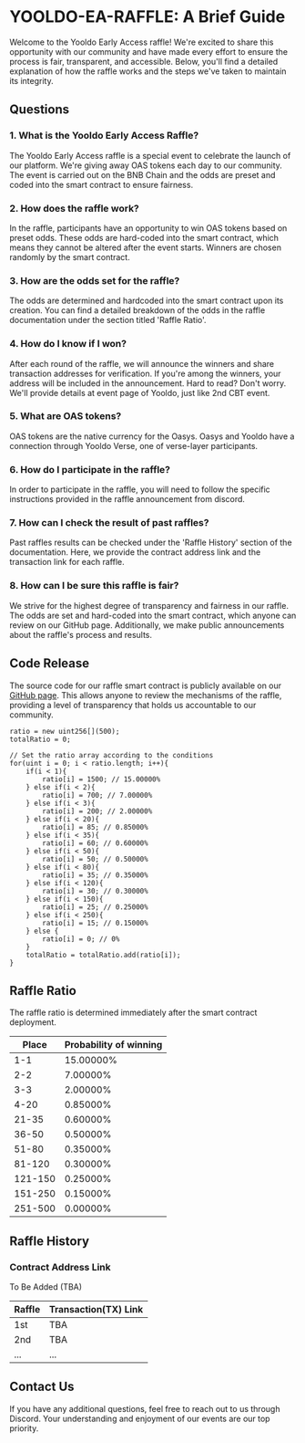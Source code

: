 # YOOLDO-EA-RAFFLE: A Brief Guide

Welcome to the Yooldo Early Access raffle! We're excited to share this opportunity with our community and have made every effort to ensure the process is fair, transparent, and accessible. Below, you'll find a detailed explanation of how the raffle works and the steps we've taken to maintain its integrity.

## Questions

### 1. What is the Yooldo Early Access Raffle?

The Yooldo Early Access raffle is a special event to celebrate the launch of our platform. We're giving away OAS tokens each day to our community. The event is carried out on the BNB Chain and the odds are preset and coded into the smart contract to ensure fairness.

### 2. How does the raffle work?

In the raffle, participants have an opportunity to win OAS tokens based on preset odds. These odds are hard-coded into the smart contract, which means they cannot be altered after the event starts. Winners are chosen randomly by the smart contract.

### 3. How are the odds set for the raffle?

The odds are determined and hardcoded into the smart contract upon its creation. You can find a detailed breakdown of the odds in the raffle documentation under the section titled 'Raffle Ratio'.

### 4. How do I know if I won?

After each round of the raffle, we will announce the winners and share transaction addresses for verification. If you're among the winners, your address will be included in the announcement.
Hard to read? Don't worry. We'll provide details at event page of Yooldo, just like 2nd CBT event.

### 5. What are OAS tokens?

OAS tokens are the native currency for the Oasys. Oasys and Yooldo have a connection through Yooldo Verse, one of verse-layer participants.

### 6. How do I participate in the raffle?

In order to participate in the raffle, you will need to follow the specific instructions provided in the raffle announcement from discord.

### 7. How can I check the result of past raffles?

Past raffles results can be checked under the 'Raffle History' section of the documentation. Here, we provide the contract address link and the transaction link for each raffle.

### 8. How can I be sure this raffle is fair?

We strive for the highest degree of transparency and fairness in our raffle. The odds are set and hard-coded into the smart contract, which anyone can review on our GitHub page. Additionally, we make public announcements about the raffle's process and results.

## Code Release

The source code for our raffle smart contract is publicly available on our [GitHub page](https://github.com/catze-labs/yooldo-ea-raffle). This allows anyone to review the mechanisms of the raffle, providing a level of transparency that holds us accountable to our community.

	ratio = new uint256[](500);
	totalRatio = 0;

	// Set the ratio array according to the conditions
	for(uint i = 0; i < ratio.length; i++){
		if(i < 1){
			ratio[i] = 1500; // 15.00000%
		} else if(i < 2){
			ratio[i] = 700; // 7.00000%
		} else if(i < 3){
			ratio[i] = 200; // 2.00000%
		} else if(i < 20){
			ratio[i] = 85; // 0.85000%
		} else if(i < 35){
			ratio[i] = 60; // 0.60000%
		} else if(i < 50){
			ratio[i] = 50; // 0.50000%
		} else if(i < 80){
			ratio[i] = 35; // 0.35000%
		} else if(i < 120){
			ratio[i] = 30; // 0.30000%
		} else if(i < 150){
			ratio[i] = 25; // 0.25000%
		} else if(i < 250){
			ratio[i] = 15; // 0.15000%
		} else {
			ratio[i] = 0; // 0%
		}
		totalRatio = totalRatio.add(ratio[i]);
	}

## Raffle Ratio

The raffle ratio is determined immediately after the smart contract deployment.

|Place|Probability of winning|
|--|--|
|1-1|15.00000%|
|2-2|7.00000%|
|3-3|2.00000%|
|4-20|0.85000%|
|21-35|0.60000%|
|36-50|0.50000%|
|51-80|0.35000%|
|81-120|0.30000%|
|121-150|0.25000%|
|151-250|0.15000%|
|251-500|0.00000%|

## Raffle History

### Contract Address Link

To Be Added (TBA)

|Raffle|Transaction(TX) Link|
|--|--|
|1st|TBA|
|2nd|TBA|
|...|  ...

## Contact Us

If you have any additional questions, feel free to reach out to us through Discord. Your understanding and enjoyment of our events are our top priority.
